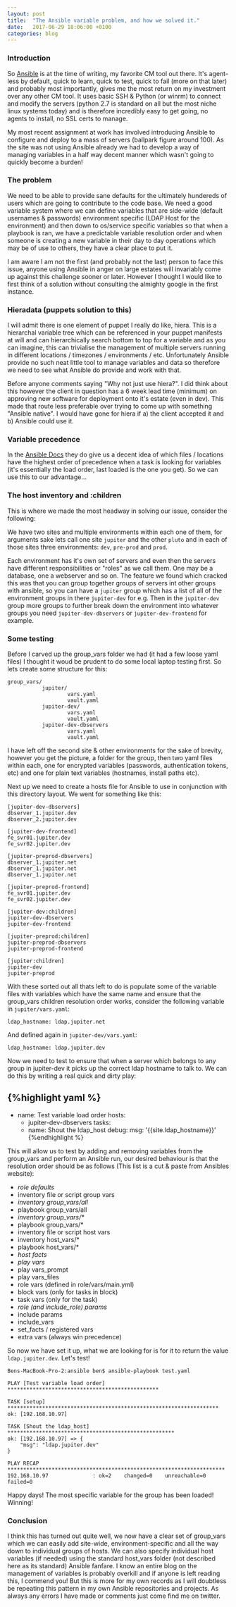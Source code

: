 ```yaml
---
layout: post
title:  "The Ansible variable problem, and how we solved it."
date:   2017-06-29 18:06:00 +0100
categories: blog
---
```


### Introduction
So [Ansible](https://www.ansible.com) is at the time of writing, my favorite CM
tool out there.  It's agent-less by default, quick to learn, quick to test, quick
to fail (more on that later) and probably most importantly, gives me the most return
on my investment over any other CM tool.  It uses basic SSH & Python (or winrm)
to connect and modify the servers (python 2.7 is standard on all but the most
niche linux systems today) and is therefore incredibly easy to get going, no agents
to install, no SSL certs to manage.

My most recent assignment at work has involved introducing Ansible to configure and
deploy to a mass of servers (ballpark figure around 100).  As the site was not using
Ansible already we had to develop a way of managing variables in a half way decent
manner which wasn't going to quickly become a burden!  

### The problem
We need to be able to provide sane defaults for the ultimately hundereds of users
which are going to contribute to the code base.  We need a good variable system
where we can define variables that are side-wide (default usernames & passwords)
environment specific (LDAP Host for the environment) and then down to os/service
specific variables so that when a playbook is ran, we have a predictable variable
resolution order and when someone is creating a new variable in their day to day
operations which may be of use to others, they have a clear place to put it.

I am aware I am not the first (and probably not the last) person to face this
issue, anyone using Ansible in anger on large estates will invariably come up
against this challenge sooner or later.  However I thought I would like to first
think of a solution without consulting the almighty google in the first instance.  

### Hieradata (puppets solution to this)
I will admit there is one element of puppet I really do like, hiera.  This is a
hierarchal variable tree which can be referenced in your puppet manifests at will
and can hierarchically search bottom to top for a variable and as you can imagine,
this can trivialise the management of multiple servers running in different
locations / timezones / environments / etc.  Unfortunately Ansible provide no such
neat little tool to manage variables and data so therefore we need to see what
Ansible do provide and work with that.

Before anyone comments saying "Why not just use hiera?".  I did think about this
however the client in question has a 6 week lead time (minimum) on approving
new software for deployment onto it's estate (even in dev).  This made that route
less preferable over trying to come up with something "Ansible native".  I would
have gone for hiera if a) the client accepted it and b) Ansible could use it.

### Variable precedence
In the [Ansible Docs](http://docs.ansible.com/ansible/playbooks_variables.html)
they do give us a decent idea of which files / locations have the  highest order
of precedence when a task is looking for variables (it's essentially the load
order, last loaded is the one you get).  So we can use this to our advantage...

### The host inventory and :children
This is where we made the most headway in solving our issue, consider the following:

We have two sites and multiple environments within each one of them, for arguments
sake lets call one site `jupiter` and the other `pluto` and in each of those sites
three environments: `dev`, `pre-prod` and `prod`.  

Each environment has it's own set of servers and even then the servers have different
responsibilities or "roles" as we call them.  One may be a database, one a webserver
and so on.  The feature we found which cracked this was that you can group together
groups of servers int other groups with ansible, so you can have a `jupiter` group
which has a list of all of the environment groups in there `jupiter-dev` for e.g.
Then in the `jupiter-dev` group more groups to further break down the environment
into whatever groups you need `jupiter-dev-dbservers` or `jupiter-dev-frontend`
for example.

### Some testing
Before I carved up the group_vars folder we had (it had a few loose yaml files)
I thought it woud be prudent to do some local laptop testing first.  So lets
create some structure for this:

```
group_vars/
           jupiter/
                   vars.yaml
                   vault.yaml
           jupiter-dev/
                   vars.yaml
                   vault.yaml
           jupiter-dev-dbservers
                   vars.yaml
                   vault.yaml
```
I have left off the second site & other environments for the sake of brevity,
however you get the picture, a folder for the group, then two yaml files within each, one for encrypted variables (passwords, authentication tokens, etc) and one for plain
text variables (hostnames, install paths etc).

Next up we need to create a hosts file for Ansible to use in conjunction with
this directory layout.  We went for something like this:

```
[jupiter-dev-dbservers]
dbserver_1.jupiter.dev
dbserver_2.jupiter.dev

[jupiter-dev-frontend]
fe_svr01.jupiter.dev
fe_svr02.jupiter.dev

[jupiter-preprod-dbservers]
dbserver_1.jupiter.net
dbserver_1.jupiter.net
dbserver_1.jupiter.net

[jupiter-preprod-frontend]
fe_svr01.jupiter.dev
fe_svr02.jupiter.dev

[jupiter-dev:children]
jupiter-dev-dbservers
jupiter-dev-frontend

[jupiter-preprod:children]
jupiter-preprod-dbservers
jupiter-preprod-frontend

[jupiter:children]
jupiter-dev
jupiter-preprod
```

With these sorted out all thats left to do is populate some of the variable files
with variables which have the same name and ensure that the group_vars children
resolution order works, consider the following variable in `jupiter/vars.yaml`:

```
ldap_hostname: ldap.jupiter.net
```

And defined again in `jupiter-dev/vars.yaml`:

```
ldap_hostname: ldap.jupiter.dev
```

Now we need to test to ensure that when a server which belongs to any group in
jupiter-dev it picks up the correct ldap hostname to talk to.  We can do this
by writing a real quick and dirty play:

{%highlight yaml %}
---
- name: Test variable load order
  hosts:
    - jupiter-dev-dbservers
  tasks:
    - name: Shout the ldap_host
      debug:
        msg: '{{site.ldap_hostname}}'
{%endhighlight %}

This will allow us to test by adding and removing variables from the group_vars
and perform an Ansible run, our desired behaviour is that the resolution order
should be as follows (This list is a cut & paste from Ansibles website):

* _role defaults_
* inventory file or script group vars
* _inventory group_vars/all_
* playbook group_vars/all
* _inventory group_vars/*_
* playbook group_vars/*
* inventory file or script host vars
* inventory host_vars/*
* playbook host_vars/*
* _host facts_
* _play vars_
* play vars_prompt
* play vars_files
* role vars (defined in role/vars/main.yml)
* block vars (only for tasks in block)
* task vars (only for the task)
* _role (and include_role) params_
* include params
* include_vars
* set_facts / registered vars
* extra vars (always win precedence)

So now we have set it up, what we are looking for is for it to return the value
`ldap.jupiter.dev`.  Let's test!

```
Bens-MacBook-Pro-2:ansible ben$ ansible-playbook test.yaml

PLAY [Test variable load order] ************************************************

TASK [setup] *******************************************************************
ok: [192.168.10.97]

TASK [Shout the ldap_host] *****************************************************
ok: [192.168.10.97] => {
    "msg": "ldap.jupiter.dev"
}

PLAY RECAP *********************************************************************
192.168.10.97              : ok=2    changed=0    unreachable=0    failed=0   

```
Happy days!  The most specific variable for the group has been loaded!  Winning!

### Conclusion
I think this has turned out quite well, we now have a clear set of group_vars
which we can easily add site-wide, environment-specific and all the way down to
individual groups of hosts.  We can also specify individual host variables (if
needed) using the standard host_vars folder (not described here as its standard)
Ansible fanfare.  I know an entire blog on the management of variables is probably
overkill and if anyone is left reading this, I commend you!  But this is more for
my own records as I will doubtless be repeating this pattern in my own Ansible
repositories and projects.  As always any errors I have made or comments just
come find me on twitter.
